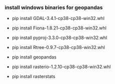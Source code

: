 ### install windows binaries for geopandas

- pip install GDAL-3.4.1-cp38-cp38-win32.whl
- pip install Fiona-1.8.21-cp38-cp38-win32.whl
- pip install pyproj-3.3.0-cp38-cp38-win32.whl
- pip install Rtree-0.9.7-cp38-cp38-win32.whl
- pip install geopandas


- pip install rasterio-1.2.10-cp38-cp38-win32.whl
- pip install rasterstats
